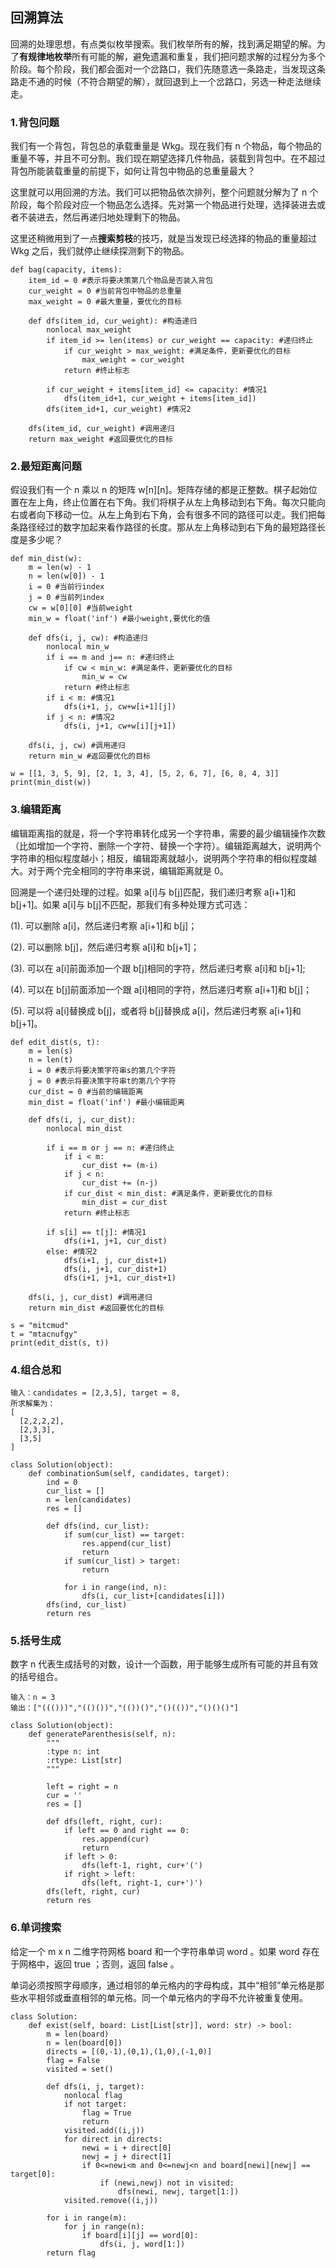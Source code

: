 ## 回溯算法

回溯的处理思想，有点类似枚举搜索。我们枚举所有的解，找到满足期望的解。为了**有规律地枚举**所有可能的解，避免遗漏和重复，我们把问题求解的过程分为多个阶段。每个阶段，我们都会面对一个岔路口，我们先随意选一条路走，当发现这条路走不通的时候（不符合期望的解），就回退到上一个岔路口，另选一种走法继续走。

### 1.背包问题

我们有一个背包，背包总的承载重量是 Wkg。现在我们有 n 个物品，每个物品的重量不等，并且不可分割。我们现在期望选择几件物品，装载到背包中。在不超过背包所能装载重量的前提下，如何让背包中物品的总重量最大？

这里就可以用回溯的方法。我们可以把物品依次排列，整个问题就分解为了 n 个阶段，每个阶段对应一个物品怎么选择。先对第一个物品进行处理，选择装进去或者不装进去，然后再递归地处理剩下的物品。

这里还稍微用到了一点**搜索剪枝**的技巧，就是当发现已经选择的物品的重量超过 Wkg 之后，我们就停止继续探测剩下的物品。

```
def bag(capacity, items):
    item_id = 0 #表示将要决策第几个物品是否装入背包
    cur_weight = 0 #当前背包中物品的总重量
    max_weight = 0 #最大重量，要优化的目标
    
    def dfs(item_id, cur_weight): #构造递归
        nonlocal max_weight
        if item_id >= len(items) or cur_weight == capacity: #递归终止
            if cur_weight > max_weight: #满足条件，更新要优化的目标
                max_weight = cur_weight
            return #终止标志
        
        if cur_weight + items[item_id] <= capacity: #情况1
            dfs(item_id+1, cur_weight + items[item_id])
        dfs(item_id+1, cur_weight) #情况2
        
    dfs(item_id, cur_weight) #调用递归
    return max_weight #返回要优化的目标
```

### 2.最短距离问题

假设我们有一个 n 乘以 n 的矩阵 w[n][n]。矩阵存储的都是正整数。棋子起始位置在左上角，终止位置在右下角。我们将棋子从左上角移动到右下角。每次只能向右或者向下移动一位。从左上角到右下角，会有很多不同的路径可以走。我们把每条路径经过的数字加起来看作路径的长度。那从左上角移动到右下角的最短路径长度是多少呢？

```
def min_dist(w):
    m = len(w) - 1
    n = len(w[0]) - 1
    i = 0 #当前行index
    j = 0 #当前列index
    cw = w[0][0] #当前weight
    min_w = float('inf') #最小weight,要优化的值
    
    def dfs(i, j, cw): #构造递归
        nonlocal min_w        
        if i == m and j== n: #递归终止
            if cw < min_w: #满足条件，更新要优化的目标
                min_w = cw
            return #终止标志       
        if i < m: #情况1
            dfs(i+1, j, cw+w[i+1][j])
        if j < n: #情况2
            dfs(i, j+1, cw+w[i][j+1])

    dfs(i, j, cw) #调用递归
    return min_w #返回要优化的目标

w = [[1, 3, 5, 9], [2, 1, 3, 4], [5, 2, 6, 7], [6, 8, 4, 3]]
print(min_dist(w))
```

### 3.编辑距离

编辑距离指的就是，将一个字符串转化成另一个字符串，需要的最少编辑操作次数（比如增加一个字符、删除一个字符、替换一个字符）。编辑距离越大，说明两个字符串的相似程度越小；相反，编辑距离就越小，说明两个字符串的相似程度越大。对于两个完全相同的字符串来说，编辑距离就是 0。

回溯是一个递归处理的过程。如果 a[i]与 b[j]匹配，我们递归考察 a[i+1]和 b[j+1]。如果 a[i]与 b[j]不匹配，那我们有多种处理方式可选：

(1). 可以删除 a[i]，然后递归考察 a[i+1]和 b[j]；

(2). 可以删除 b[j]，然后递归考察 a[i]和 b[j+1]；

(3). 可以在 a[i]前面添加一个跟 b[j]相同的字符，然后递归考察 a[i]和 b[j+1];

(4). 可以在 b[j]前面添加一个跟 a[i]相同的字符，然后递归考察 a[i+1]和 b[j]；

(5). 可以将 a[i]替换成 b[j]，或者将 b[j]替换成 a[i]，然后递归考察 a[i+1]和 b[j+1]。

```
def edit_dist(s, t):
    m = len(s)
    n = len(t)
    i = 0 #表示将要决策字符串s的第几个字符
    j = 0 #表示将要决策字符串t的第几个字符
    cur_dist = 0 #当前的编辑距离
    min_dist = float('inf') #最小编辑距离
    
    def dfs(i, j, cur_dist):
        nonlocal min_dist
        
        if i == m or j == n: #递归终止
            if i < m:
                cur_dist += (m-i)
            if j < n:
                cur_dist += (n-j)
            if cur_dist < min_dist: #满足条件，更新要优化的目标
                min_dist = cur_dist
            return #终止标志   
        
        if s[i] == t[j]: #情况1
            dfs(i+1, j+1, cur_dist)
        else: #情况2
            dfs(i+1, j, cur_dist+1)
            dfs(i, j+1, cur_dist+1)
            dfs(i+1, j+1, cur_dist+1)
            
    dfs(i, j, cur_dist) #调用递归
    return min_dist #返回要优化的目标
	
s = "mitcmud"
t = "mtacnufgy"
print(edit_dist(s, t))
```

### 4.组合总和

```
输入：candidates = [2,3,5], target = 8,
所求解集为：
[
  [2,2,2,2],
  [2,3,3],
  [3,5]
]

class Solution(object):
    def combinationSum(self, candidates, target):
        ind = 0
        cur_list = []
        n = len(candidates)
        res = []

        def dfs(ind, cur_list):
            if sum(cur_list) == target:
                res.append(cur_list)
                return
            if sum(cur_list) > target:
                return

            for i in range(ind, n):
                dfs(i, cur_list+[candidates[i]])
        dfs(ind, cur_list)
        return res
```

### 5.括号生成

数字 n 代表生成括号的对数，设计一个函数，用于能够生成所有可能的并且有效的括号组合。

```
输入：n = 3
输出：["((()))","(()())","(())()","()(())","()()()"]

class Solution(object):
    def generateParenthesis(self, n):
        """
        :type n: int
        :rtype: List[str]
        """

        left = right = n
        cur = ''
        res = []

        def dfs(left, right, cur):
            if left == 0 and right == 0:
                res.append(cur)
                return
            if left > 0:
                dfs(left-1, right, cur+'(')
            if right > left:
                dfs(left, right-1, cur+')')
        dfs(left, right, cur)
        return res
```

### 6.单词搜索

给定一个 m x n 二维字符网格 board 和一个字符串单词 word 。如果 word 存在于网格中，返回 true ；否则，返回 false 。

单词必须按照字母顺序，通过相邻的单元格内的字母构成，其中“相邻”单元格是那些水平相邻或垂直相邻的单元格。同一个单元格内的字母不允许被重复使用。

```
class Solution:
    def exist(self, board: List[List[str]], word: str) -> bool:
        m = len(board)
        n = len(board[0])
        directs = [(0,-1),(0,1),(1,0),(-1,0)]
        flag = False
        visited = set()

        def dfs(i, j, target):
            nonlocal flag
            if not target:
                flag = True
                return
            visited.add((i,j))
            for direct in directs:
                newi = i + direct[0]
                newj = j + direct[1]
                if 0<=newi<m and 0<=newj<n and board[newi][newj] == target[0]:
                    if (newi,newj) not in visited:                       
                        dfs(newi, newj, target[1:])
            visited.remove((i,j))
           
        for i in range(m):
            for j in range(n):
                if board[i][j] == word[0]:
                    dfs(i, j, word[1:])
        return flag
```
